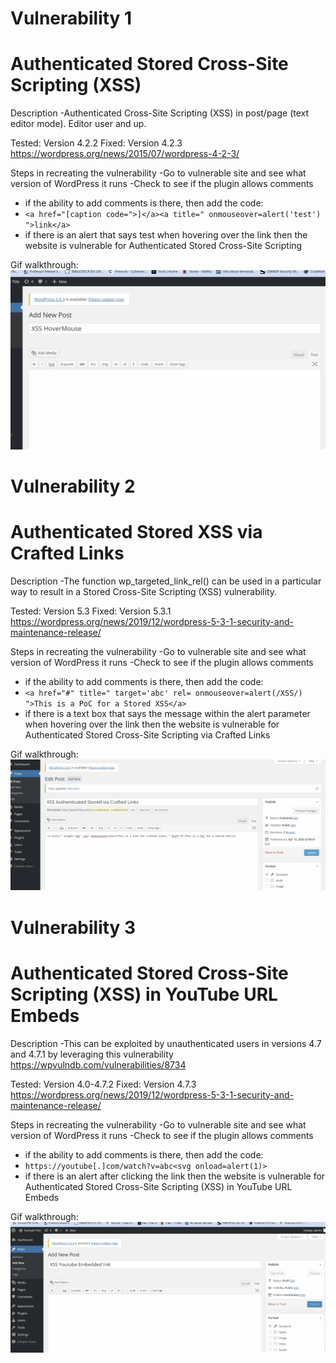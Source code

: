 # Vulnerability 1 
# Authenticated Stored Cross-Site Scripting (XSS)

Description
-Authenticated Cross-Site Scripting (XSS) in post/page (text editor mode). Editor user and up.

Tested: Version 4.2.2
Fixed: Version 4.2.3
https://wordpress.org/news/2015/07/wordpress-4-2-3/

Steps in recreating the vulnerability
-Go to vulnerable site and see what version of WordPress it runs
-Check to see if the plugin allows comments
- if the ability to add comments is there, then add the code:
- ```<a href="[caption code=">]</a><a title=" onmouseover=alert('test')  ">link</a> ```
- if there is an alert that says test when hovering over the link then the website is vulnerable for Authenticated Stored Cross-Site Scripting

Gif walkthrough:
<img src="XSS HoverMouse.gif" alt="Authenticated Stored Cross-Site Scripting (XSS)">



# Vulnerability 2 
# Authenticated Stored XSS via Crafted Links

Description
-The function wp_targeted_link_rel() can be used in a particular way to result in a Stored Cross-Site Scripting (XSS) vulnerability.

Tested: Version 5.3
Fixed: Version 5.3.1
https://wordpress.org/news/2019/12/wordpress-5-3-1-security-and-maintenance-release/

Steps in recreating the vulnerability
-Go to vulnerable site and see what version of WordPress it runs
-Check to see if the plugin allows comments
- if the ability to add comments is there, then add the code:
- ``` <a href="#" title=" target='abc' rel= onmouseover=alert(/XSS/) ">This is a PoC for a Stored XSS</a> ```
- if there is a text box that says  the message within the alert parameter when hovering over the link then the website is vulnerable for Authenticated Stored Cross-Site Scripting via Crafted Links

Gif walkthrough:
<img src="XSS Authenticated Stored via Crafted Links.gif" alt="Authenticated Stored XSS via Crafted Links)">


# Vulnerability 3
# Authenticated Stored Cross-Site Scripting (XSS) in YouTube URL Embeds

Description
-This can be exploited by unauthenticated users in versions 4.7 and 4.7.1 by leveraging this vulnerability https://wpvulndb.com/vulnerabilities/8734

Tested: Version 4.0-4.7.2
Fixed: Version 4.7.3
https://wordpress.org/news/2019/12/wordpress-5-3-1-security-and-maintenance-release/

Steps in recreating the vulnerability
-Go to vulnerable site and see what version of WordPress it runs
-Check to see if the plugin allows comments
- if the ability to add comments is there, then add the code:
- ``` https://youtube[.]com/watch?v=abc<svg onload=alert(1)> ```
- if there is an alert after clicking the link then the website is vulnerable for Authenticated Stored Cross-Site Scripting (XSS) in YouTube URL Embeds

Gif walkthrough:
<img src="XSS Youtube Embedded Link.gif" alt="Authenticated Stored Cross-Site Scripting (XSS) in YouTube URL Embeds">




